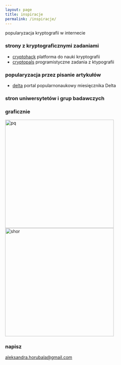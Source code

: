 ```yaml
---
layout: page
title: inspiracje
permalink: /inspiracje/
---
```


popularyzacja kryptografii w internecie

### strony z kryptograficznymi zadaniami

<ul>
  <li> <a href="https://cryptohack.org/" target="_blank">cryptohack</a> platforma do nauki kryptografii </li>
  <li> <a href="https://cryptopals.com/" target="_blank">cryptopals</a> programistyczne zadania z ktypografii</li>
</ul>

### popularyzacja przez pisanie artykułów

<ul>
  <li> <a href="http://www.deltami.edu.pl/" target="_blank">delta</a> portal popularnonaukowy miesięcznika Delta </li>
</ul>

### stron uniwersytetów i grup badawczych

### graficznie

<img src="{{ site.baseurl }}/images/pq-factor.jpg" alt="pq" style="width: 350px;"/>
<img src="{{ site.baseurl }}/images/shor.jpg" alt="shor" style="width: 350px;"/>

### napisz

[aleksandra.horubala@gmail.com](mailto:aleksandra.horubala@gmail.com)
